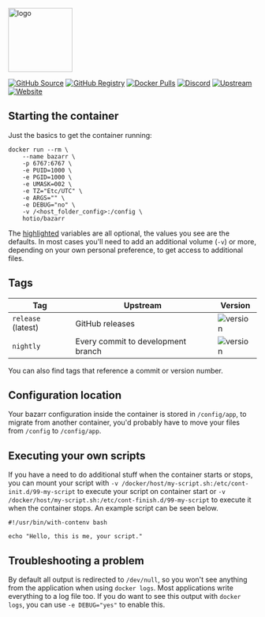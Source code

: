 [<img src="https://hotio.dev/img/bazarr.png" alt="logo" height="130" width="130">](https://github.com/morpheus65535/bazarr)

[![GitHub Source](https://img.shields.io/badge/github-source-ffb64c?style=flat-square&logo=github&logoColor=white)](https://github.com/docker-hotio/docker-bazarr)
[![GitHub Registry](https://img.shields.io/badge/github-registry-ffb64c?style=flat-square&logo=github&logoColor=white)](https://github.com/users/hotio/packages/container/package/bazarr)
[![Docker Pulls](https://img.shields.io/docker/pulls/hotio/bazarr?color=ffb64c&style=flat-square&label=pulls&logo=docker&logoColor=white)](https://hub.docker.com/r/hotio/bazarr)
[![Discord](https://img.shields.io/discord/610068305893523457?style=flat-square&color=ffb64c&label=discord&logo=discord&logoColor=white)](https://hotio.dev/discord)
[![Upstream](https://img.shields.io/badge/upstream-project-ffb64c?style=flat-square)](https://github.com/morpheus65535/bazarr)
[![Website](https://img.shields.io/badge/website-hotio.dev-ffb64c?style=flat-square)](https://hotio.dev/containers/bazarr)

## Starting the container

Just the basics to get the container running:

```shell hl_lines="4 5 6 7 8 9"
docker run --rm \
    --name bazarr \
    -p 6767:6767 \
    -e PUID=1000 \
    -e PGID=1000 \
    -e UMASK=002 \
    -e TZ="Etc/UTC" \
    -e ARGS="" \
    -e DEBUG="no" \
    -v /<host_folder_config>:/config \
    hotio/bazarr
```

The [highlighted](https://hotio.dev/containers/bazarr) variables are all optional, the values you see are the defaults. In most cases you'll need to add an additional volume (`-v`) or more, depending on your own personal preference, to get access to additional files.

## Tags

| Tag                | Upstream                           | Version |
| -------------------|------------------------------------|---------|
| `release` (latest) | GitHub releases                    | ![version](https://img.shields.io/badge/dynamic/json?color=f5f5f5&style=flat-square&label=&query=%24.version&url=https%3A%2F%2Fraw.githubusercontent.com%2Fdocker-hotio%2Fdocker-bazarr%2Frelease%2FVERSION.json) |
| `nightly`          | Every commit to development branch | ![version](https://img.shields.io/badge/dynamic/json?color=f5f5f5&style=flat-square&label=&query=%24.version&url=https%3A%2F%2Fraw.githubusercontent.com%2Fdocker-hotio%2Fdocker-bazarr%2Fnightly%2FVERSION.json) |

You can also find tags that reference a commit or version number.

## Configuration location

Your bazarr configuration inside the container is stored in `/config/app`, to migrate from another container, you'd probably have to move your files from `/config` to `/config/app`.

## Executing your own scripts

If you have a need to do additional stuff when the container starts or stops, you can mount your script with `-v /docker/host/my-script.sh:/etc/cont-init.d/99-my-script` to execute your script on container start or `-v /docker/host/my-script.sh:/etc/cont-finish.d/99-my-script` to execute it when the container stops. An example script can be seen below.

```shell
#!/usr/bin/with-contenv bash

echo "Hello, this is me, your script."
```

## Troubleshooting a problem

By default all output is redirected to `/dev/null`, so you won't see anything from the application when using `docker logs`. Most applications write everything to a log file too. If you do want to see this output with `docker logs`, you can use `-e DEBUG="yes"` to enable this.
